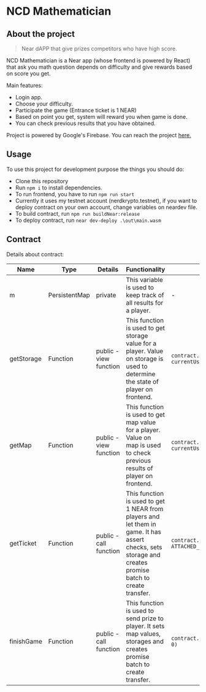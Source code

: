 # NCD Mathematician

## About the project

> Near dAPP that give prizes competitors who have high score.

NCD Mathematician is a Near app (whose frontend is powered by React) that ask you math question depends on difficulty and give rewards based on score you get.

Main features:

-   Login app.
-   Choose your difficulty.
-   Participate the game (Entrance ticket is 1 NEAR)
-   Based on point you get, system will reward you when game is done.
-   You can check previous results that you have obtained.

Project is powered by Google's Firebase. You can reach the project [here.](ncdmath.web.app)

## Usage

To use this project for development purpose the things you should do:

-   Clone this repository
-   Run `npm i`  to install dependencies.
-   To run frontend, you have to run `npm run start`
-   Currently it uses my testnet account (nerdkrypto.testnet), if you want to deploy contract on your own account, change variables on neardev file.
-   To build contract, run `npm run buildNear:release`
-   To deploy contract, run `near dev-deploy .\out\main.wasm`

## Contract

Details about contract:

|Name|Type|Details|Functionality|How to Call|
|---|---|---|---|---|
|m|PersistentMap|private|This variable is used to keep track of all results for a player.|-|
|getStorage|Function|public - view function|This function is used to get storage value for a player. Value on storage is used to determine the state of player on frontend.|`contract.getStorage({ key: currentUser?.accountId })`|
|getMap|Function|public - view function|This function is used to get map value for a player. Value on map is used to check previous results of player on frontend.|`contract.getMap({ key: currentUser.accountId });`|
|getTicket|Function|public - call function|This function is used to get 1 NEAR from players and let them in game. It has assert checks, sets storage and creates promise batch to create transfer.|`contract.getTicket({}, ATTACHED_GAS, ATTACHED_TOKENS);`|
|finishGame|Function|public - call function|This function is used to send prize to player. It sets map values, storages and creates promise batch to create transfer.|`contract.finishGame({amount},ATTACHED_GAS, 0)`|






